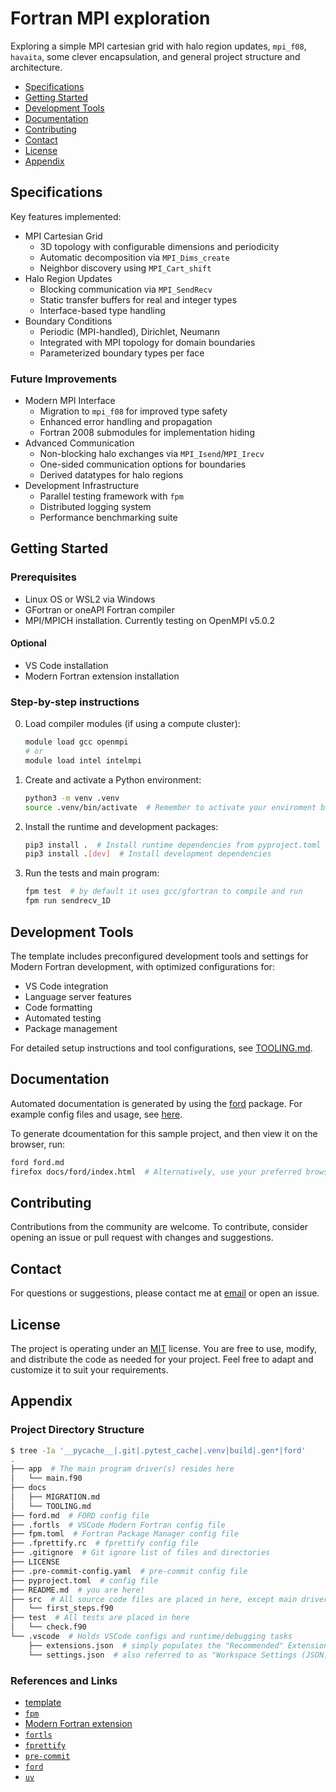 # Fortran MPI exploration

Exploring a simple MPI cartesian grid with halo region updates, `mpi_f08`, `havaita`, some clever encapsulation, and general project structure and architecture.

- [Specifications](#specifications)
- [Getting Started](#getting-started)
- [Development Tools](#development-tools)
- [Documentation](#documentation)
- [Contributing](#contributing)
- [Contact](#contact)
- [License](#license)
- [Appendix](#appendix)

## Specifications

Key features implemented:

- MPI Cartesian Grid
    - 3D topology with configurable dimensions and periodicity
    - Automatic decomposition via `MPI_Dims_create`
    - Neighbor discovery using `MPI_Cart_shift`
- Halo Region Updates
    - Blocking communication via `MPI_SendRecv`
    - Static transfer buffers for real and integer types
    - Interface-based type handling
- Boundary Conditions
    - Periodic (MPI-handled), Dirichlet, Neumann
    - Integrated with MPI topology for domain boundaries
    - Parameterized boundary types per face

### Future Improvements

- Modern MPI Interface
    - Migration to `mpi_f08` for improved type safety
    - Enhanced error handling and propagation
    - Fortran 2008 submodules for implementation hiding
- Advanced Communication
    - Non-blocking halo exchanges via `MPI_Isend`/`MPI_Irecv`
    - One-sided communication options for boundaries
    - Derived datatypes for halo regions
- Development Infrastructure
    - Parallel testing framework with `fpm`
    - Distributed logging system
    - Performance benchmarking suite

## Getting Started

### Prerequisites

- Linux OS or WSL2 via Windows
- GFortran or oneAPI Fortran compiler
- MPI/MPICH installation. Currently testing on OpenMPI v5.0.2

#### Optional

- VS Code installation
- Modern Fortran extension installation

### Step-by-step instructions

0. Load compiler modules (if using a compute cluster):

    ```sh
    module load gcc openmpi
    # or
    module load intel intelmpi
    ```

1. Create and activate a Python environment:

    ```sh
    python3 -m venv .venv
    source .venv/bin/activate  # Remember to activate your enviroment before runtime or development tasks.
    ```

2. Install the runtime and development packages:

    ```sh
    pip3 install .  # Install runtime dependencies from pyproject.toml
    pip3 install .[dev]  # Install development dependencies
    ```

3. Run the tests and main program:

    ```sh
    fpm test  # by default it uses gcc/gfortran to compile and run
    fpm run sendrecv_1D
    ```

## Development Tools

The template includes preconfigured development tools and settings for Modern Fortran development, with optimized configurations for:

- VS Code integration
- Language server features
- Code formatting
- Automated testing
- Package management

For detailed setup instructions and tool configurations, see [TOOLING.md](./docs/TOOLING.md).

## Documentation

Automated documentation is generated by using the [ford](https://github.com/Fortran-FOSS-Programmers/ford) package. For example config files and usage, see [here](https://forddocs.readthedocs.io/en/latest/index.html).

To generate dcoumentation for this sample project, and then view it on the browser, run:

```sh
ford ford.md
firefox docs/ford/index.html  # Alternatively, use your preferred browser
```

## Contributing

Contributions from the community are welcome. To contribute, consider opening an issue or pull request with changes and suggestions.

## Contact

For questions or suggestions, please contact me at [email](matt.alexandrakis@gmail.com) or open an issue.

## License

The project is operating under an [MIT](./LICENSE) license. You are free to use, modify, and distribute the code as needed for your project. Feel free to adapt and customize it to suit your requirements.

## Appendix

### Project Directory Structure

```sh
$ tree -Ia '__pycache__|.git|.pytest_cache|.venv|build|.gen*|ford'
.
├── app  # The main program driver(s) resides here
│   └── main.f90
├── docs
│   ├── MIGRATION.md
│   └── TOOLING.md
├── ford.md  # FORD config file
├── .fortls  # VSCode Modern Fortran config file
├── fpm.toml  # Fortran Package Manager config file
├── .fprettify.rc  # fprettify config file
├── .gitignore  # Git ignore list of files and directories
├── LICENSE
├── .pre-commit-config.yaml  # pre-commit config file
├── pyproject.toml  # config file
├── README.md  # you are here!
├── src  # All source code files are placed in here, except main driver
│   └── first_steps.f90
├── test  # All tests are placed in here
│   └── check.f90
└── .vscode  # Holds VSCode configs and runtime/debugging tasks
    ├── extensions.json  # simply populates the "Recommended" Extensions tab
    └── settings.json  # also referred to as "Workspace Settings (JSON)"
```

### References and Links

- [template](https://github.com/MatthAlex/fortran-project-template)
- [`fpm`](https://github.com/fortran-lang/fpm)
- [Modern Fortran extension](https://github.com/fortran-lang/vscode-fortran-support)
- [`fortls`](https://github.com/fortran-lang/fortls)
- [`fprettify`](https://github.com/pseewald/fprettify)
- [`pre-commit`](https://pre-commit.com/)
- [`ford`](https://github.com/Fortran-FOSS-Programmers/ford)
- [`uv`](https://github.com/astral-sh/uv)
